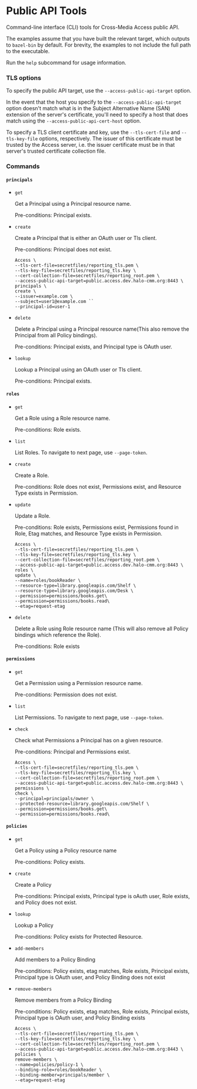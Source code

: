 # Public API Tools

Command-line interface (CLI) tools for Cross-Media Access public
API.

The examples assume that you have built the relevant target, which outputs to
`bazel-bin` by default. For brevity, the examples to not include the full path
to the executable.

Run the `help` subcommand for
usage information.

### TLS options

To specify the public API target, use the `--access-public-api-target` option.

In the event that the host you specify to the `--access-public-api-target`
option doesn't match what is in the Subject Alternative Name (SAN) extension of
the server's certificate, you'll need to specify a host that does match using
the `--access-public-api-cert-host` option.

To specify a TLS client certificate and key, use the `--tls-cert-file` and
`--tls-key-file` options, respectively. The issuer of this certificate must be
trusted by the Access server, i.e. the issuer certificate must be in that
server's trusted certificate collection file.

### Commands

#### `principals`

* `get`

  Get a Principal using a Principal resource name.

  Pre-conditions: Principal exists.

* `create`

  Create a Principal that is either an OAuth user or Tls client.

  Pre-conditions: Principal does not exist.

  ```shell
  Access \
  --tls-cert-file=secretfiles/reporting_tls.pem \
  --tls-key-file=secretfiles/reporting_tls.key \
  --cert-collection-file=secretfiles/reporting_root.pem \
  --access-public-api-target=public.access.dev.halo-cmm.org:8443 \
  principals \
  create \
  --issuer=example.com \
  --subject=user1@example.com ``
  --principal-id=user-1
  ```

* `delete`

  Delete a Principal using a Principal resource name(This also remove the Principal from all Policy bindings).

  Pre-conditions: Principal exists, and Principal type is OAuth user.

* `lookup`

  Lookup a Principal using an OAuth user or Tls client.

  Pre-conditions: Principal exists.

#### `roles`

* `get`

  Get a Role using a Role resource name.

  Pre-conditions: Role exists.

* `list`

  List Roles. To navigate to next page, use `--page-token`.

* `create`

  Create a Role.

  Pre-conditions: Role does not exist, Permissions exist, and Resource Type exists in Permission.

* `update`

  Update a Role.

  Pre-conditions: Role exists, Permissions exist, Permissions found in Role, Etag matches,
  and Resource Type exists in Permission.

  ```shell
  Access \
  --tls-cert-file=secretfiles/reporting_tls.pem \
  --tls-key-file=secretfiles/reporting_tls.key \
  --cert-collection-file=secretfiles/reporting_root.pem \
  --access-public-api-target=public.access.dev.halo-cmm.org:8443 \
  roles \
  update \
  --name=roles/bookReader \
  --resource-type=library.googleapis.com/Shelf \
  --resource-type=library.googleapis.com/Desk \
  --permission=permissions/books.get\
  --permission=permissions/books.read\
  --etag=request-etag
  ```

* `delete`

  Delete a Role using Role resource name (This will also remove all Policy bindings which reference the Role).

  Pre-conditions: Role exists

#### `permissions`

* `get`

  Get a Permission using a Permission resource name.

  Pre-conditions: Permission does not exist.

* `list`

  List Permissions. To navigate to next page, use `--page-token`.

* `check`

  Check what Permissions a Principal has on a given resource.

  Pre-conditions: Principal and Permissions exist.

  ```shell
  Access \
  --tls-cert-file=secretfiles/reporting_tls.pem \
  --tls-key-file=secretfiles/reporting_tls.key \
  --cert-collection-file=secretfiles/reporting_root.pem \
  --access-public-api-target=public.access.dev.halo-cmm.org:8443 \
  permissions \
  check \
  --principal=principals/owner \
  --protected-resource=library.googleapis.com/Shelf \
  --permission=permissions/books.get\
  --permission=permissions/books.read\
  ```

#### `policies`

* `get`

  Get a Policy using a Policy resource name

  Pre-conditions: Policy exists.

* `create`

  Create a Policy

  Pre-conditions: Principal exists, Principal type is oAuth user, Role exists, and Policy does not exist.

* `lookup`

  Lookup a Policy

  Pre-conditions: Policy exists for Protected Resource.

* `add-members`

  Add members to a Policy Binding

  Pre-conditions: Policy exists, etag matches, Role exists, Principal exists, Principal type is OAuth user,
  and Policy Binding does not exist

* `remove-members`

  Remove members from a Policy Binding

  Pre-conditions: Policy exists, etag matches, Role exists, Principal exists, Principal type is OAuth user,
  and Policy Binding exists

  ```shell
  Access \
  --tls-cert-file=secretfiles/reporting_tls.pem \
  --tls-key-file=secretfiles/reporting_tls.key \
  --cert-collection-file=secretfiles/reporting_root.pem \
  --access-public-api-target=public.access.dev.halo-cmm.org:8443 \
  policies \
  remove-members \
  --name=policies/policy-1 \
  --binding-role=roles/bookReader \
  --binding-member=principals/member \
  --etag=request-etag
  ```
